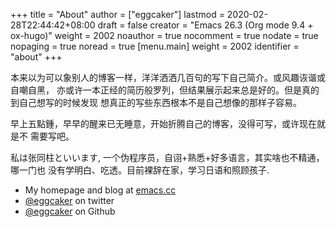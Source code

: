 +++
title = "About"
author = ["eggcaker"]
lastmod = 2020-02-28T22:44:42+08:00
draft = false
creator = "Emacs 26.3 (Org mode 9.4 + ox-hugo)"
weight = 2002
noauthor = true
nocomment = true
nodate = true
nopaging = true
noread = true
[menu.main]
  weight = 2002
  identifier = "about"
+++

本来以为可以象别人的博客一样，洋洋洒洒几百句的写下自己简介。或风趣诙谐或自嘲自黑，
亦或许一本正经的简历般罗列，但结果展示起来总是好的。但是真的到自己想写的时候发现
想真正的写些东西根本不是自己想像的那样子容易。

早上五點鍾，早早的醒来已无睡意，开始折腾自己的博客，没得可写，或许现在就是不
需要写吧。

私は张同柱といいます, 一个伪程序员，自诩+熟悉+好多语言，其实啥也不精通，哪一门也
没有学明白、吃透。目前裸辞在家，学习日语和照顾孩子.

-   My homepage and blog at [emacs.cc](<https://emacs.cc/>)
-   [@eggcaker](<https://twitter.com/eggcaker>) on twitter
-   [@eggcaker](<https://www.github.com/eggcaker>) on Github
